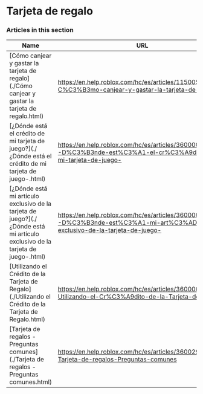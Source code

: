 # Tarjeta de regalo  
### Articles in this section
Name|URL
-|-
[Cómo canjear y gastar la tarjeta de regalo](./Cómo canjear y gastar la tarjeta de regalo.html) |https://en.help.roblox.com/hc/es/articles/115005566223-C%C3%B3mo-canjear-y-gastar-la-tarjeta-de-regalo
[¿Dónde está el crédito de mi tarjeta de juego?](./¿Dónde está el crédito de mi tarjeta de juego-.html) |https://en.help.roblox.com/hc/es/articles/360000291806--D%C3%B3nde-est%C3%A1-el-cr%C3%A9dito-de-mi-tarjeta-de-juego-
[¿Dónde está mi artículo exclusivo de la tarjeta de juego?](./¿Dónde está mi artículo exclusivo de la tarjeta de juego-.html) |https://en.help.roblox.com/hc/es/articles/360000230863--D%C3%B3nde-est%C3%A1-mi-art%C3%ADculo-exclusivo-de-la-tarjeta-de-juego-
[Utilizando el Crédito de la Tarjeta de Regalo](./Utilizando el Crédito de la Tarjeta de Regalo.html) |https://en.help.roblox.com/hc/es/articles/360000291786-Utilizando-el-Cr%C3%A9dito-de-la-Tarjeta-de-Regalo
[Tarjeta de regalos - Preguntas comunes](./Tarjeta de regalos - Preguntas comunes.html) |https://en.help.roblox.com/hc/es/articles/360029697131-Tarjeta-de-regalos-Preguntas-comunes